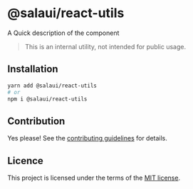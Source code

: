 # @salaui/react-utils

A Quick description of the component

> This is an internal utility, not intended for public usage.

## Installation

```sh
yarn add @salaui/react-utils
# or
npm i @salaui/react-utils
```

## Contribution

Yes please! See the
[contributing guidelines](https://github.com/tricdt/salaui/blob/master/CONTRIBUTING.md)
for details.

## Licence

This project is licensed under the terms of the
[MIT license](https://github.com/tricdt/salaui/blob/master/LICENSE).